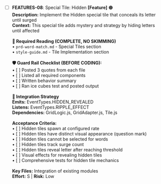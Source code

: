 - [ ] **FEATURES-08**: Special Tile: Hidden **[Feature]** 🟠<br/>**Description:** Implement the Hidden special tile that conceals its letter until surged<br/>**Context:** This special tile adds mystery and strategy by hiding letters until affected<br/><br/>**📖 Required Reading (COMPLETE, NO SKIMMING)**<br/>• `prd-word-match.md` - Special Tiles section<br/>• `style-guide.md` - Tile Implementation section<br/><br/>**🛡️ Guard Rail Checklist (BEFORE CODING):**<br/>• [ ] Posted 3 quotes from each file<br/>• [ ] Listed all required components<br/>• [ ] Written behavior summary<br/>• [ ] Ran ice cubes test and posted output<br/><br/>**🔗 Integration Strategy**<br/>**Emits:** EventTypes.HIDDEN_REVEALED<br/>**Listens:** EventTypes.RIPPLE_EFFECT<br/>**Dependencies:** GridLogic.js, GridAdapter.js, Tile.js<br/><br/>**Acceptance Criteria:**<br/>• [ ] Hidden tiles spawn at configured rate<br/>• [ ] Hidden tiles have distinct visual appearance (question mark)<br/>• [ ] Hidden tiles cannot be selected for words<br/>• [ ] Hidden tiles track surge count<br/>• [ ] Hidden tiles reveal letter after reaching threshold<br/>• [ ] Visual effects for revealing hidden tiles<br/>• [ ] Comprehensive tests for hidden tile mechanics<br/><br/>**Key Files:** Integration of existing modules<br/>**Effort:** S | **Risk:** Low